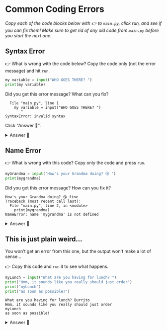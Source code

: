 # Common Coding Errors

*Copy each of the code blocks below with 👉 to `main.py`, click run, and see if you can fix them!
Make sure to get rid of any old code from `main.py` before you start the next one.*

## Syntax Error
👉 What is wrong with the code below? Copy the code only (not the error message) and hit `run`.
```python
my variable = input("WHO GOES THERE? ")
print(my variable)
```
Did you get this error message? What can you fix?

```
  File "main.py", line 1
    my variable = input("WHO GOES THERE? ")
       ^
SyntaxError: invalid syntax
```

Click "Answer 👀".
<details>

<summary> Answer 👀</summary>
Did you notice the space in the variable name? We never put spaces in variable names - it just confuses the poor computer!
</details>


## Name Error
👉 What is wrong with this code? Copy only the code and press `run`.
```python
myGrandma = input("How's your Grandma doing? 😘 ")
print(mygrandma)
```
Did you get this error message? How can you fix it?
```
How's your Grandma doing? 😘 fine
Traceback (most recent call last):
  File "main.py", line 2, in <module>
    print(mygrandma)
NameError: name 'mygrandma' is not defined
```
<details>
  <summary> Answer 👀</summary>

- What we're trying to print out is *NOT* the same as what we set the varaible up as in the first place. The **capitalization** is different.  `myGrandma` versus `mygrandma`

- This is also important when you try to print out a variable that you haven't created yet. You must ALWAYS create the variable BEFORE you print it out.
</details>


## This is just plain weird...
You won't get an error from this one, but the output won't make a lot of sense...

👉 Copy this code and `run` it to see what happens.
```python
myLunch = input("What are you having for lunch? ")
print("Hmm, it sounds like you really should just order")
print("myLunch")
print("as soon as possible!")
```


```
What are you having for lunch? Burrito
Hmm, it sounds like you really should just order
myLunch
as soon as possible!
```
<details> <summary>Answer 👀</summary>

- You've tried to print a variable, but added in quotes! 
- Remember: quotes will ***literally*** print out whatever you stick in them.
- In this case it's printing the variable name instead of the contents of the variable.
- If you want the contents, then you DO NOT USE QUOTES.
</details>

